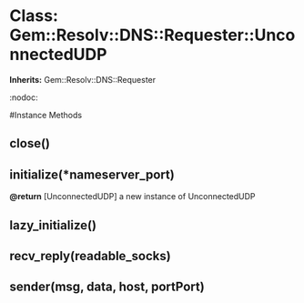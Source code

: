# Class: Gem::Resolv::DNS::Requester::UnconnectedUDP
**Inherits:** Gem::Resolv::DNS::Requester
    

:nodoc:



#Instance Methods
## close() [](#method-i-close)

## initialize(*nameserver_port) [](#method-i-initialize)

**@return** [UnconnectedUDP] a new instance of UnconnectedUDP

## lazy_initialize() [](#method-i-lazy_initialize)

## recv_reply(readable_socks) [](#method-i-recv_reply)

## sender(msg, data, host, portPort) [](#method-i-sender)

